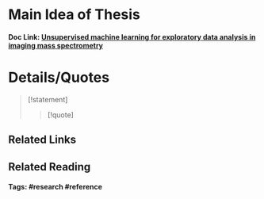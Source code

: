 # Main Idea of Thesis


#### Doc Link: [Unsupervised machine learning for **exploratory** data analysis in imaging **mass spectrometry**](https://analyticalsciencejournals.onlinelibrary.wiley.com/doi/abs/10.1002/mas.21602)

# Details/Quotes

> [!statement] 
> 
> >[!quote]




## Related Links

## Related Reading



#### Tags: #research #reference 